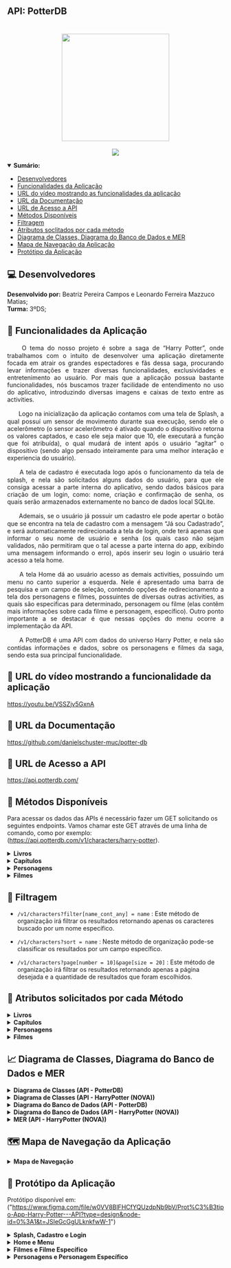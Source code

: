 <h2>API: PotterDB<h2>

<h1 align="center"><img src= "https://user-images.githubusercontent.com/101807045/229957740-54ce8e39-fdef-4c6e-9a9d-3ce9f55fa2ae.png" heigth="250px" width="250px"/></h1>
<p align="center">
<img src="http://img.shields.io/static/v1?label=FUNCIONALIDADE&message=APRESENTA%20DADOS%20REFERENTES%20AO%20MUNDO%20DO%20HARRY%20POTTER: PERSONAGENS, FILMES%20E%20LIVROS&color=yellow&style=for-the-badge"/>
</p>

 <details open="sumarioo">
 <summary><b>Sumário:</summary></b>
  
- [ Desenvolvedores ](#Desenvolvedores)
- [ Funcionalidades da Aplicação ](#funcionalidades)
- [ URL do vídeo mostrando as funcionalidades da aplicação ](#1)
- [ URL da Documentação ](#1)
- [ URL de Acesso a API ](#2)
- [ Métodos Disponíveis ](#3)
- [ Filtragem ](#5)
- [ Atributos soclitados por cada método ](#4)
- [ Diagrama de Classes, Diagrama do Banco de Dados e MER ](#1)
- [ Mapa de Navegação da Aplicação ](#1)
- [ Protótipo da Aplicação](#1)


</details>

## :computer: Desenvolvedores
**Desenvolvido por:** Beatriz Pereira Campos e Leonardo Ferreira Mazzuco Matias; <br>
**Turma:** 3ºDS;

## :hammer: Funcionalidades da Aplicação
<p Align="justify"> ﾠﾠO tema do nosso projeto é sobre a saga de “Harry Potter”, onde trabalhamos com o intuito de desenvolver uma aplicação diretamente focada em atrair os grandes espectadores e fãs dessa saga, procurando levar informações e trazer diversas funcionalidades, exclusividades e entretenimento ao usuário. Por mais que a aplicação possua bastante funcionalidades, nós buscamos trazer facilidade de entendimento no uso do aplicativo, introduzindo diversas imagens e caixas de texto entre as activities.  </p>

<p Align="justify"> ﾠﾠLogo na inicialização da aplicação contamos com uma tela de Splash, a qual possuí um sensor de movimento durante sua execução, sendo ele o acelerômetro (o sensor acelerômetro é ativado quando o dispositivo retorna os valores captados, e caso ele seja maior que 10, ele executará a função que foi atribuída), o qual mudará de intent após o usuário “agitar” o dispositivo (sendo algo pensado inteiramente para uma melhor interação e experiencia do usuário). </p> 

<p Align="justify"> ﾠﾠA tela de cadastro é executada logo após o funcionamento da tela de splash, e nela são solicitados alguns dados do usuário, para que ele consiga acessar a parte interna do aplicativo, sendo dados básicos para criação de um login, como: nome, criação e confirmação de senha, os quais serão armazenados externamente no banco de dados local SQLite. </p>

<p Align="justify"> ﾠﾠAdemais, se o usuário já possuir um cadastro ele pode apertar o botão que se encontra na tela de cadastro com a mensagem “Já sou Cadastrado”, e será automaticamente redirecionada a tela de login, onde terá apenas que informar o seu nome de usuário e senha (os quais caso não sejam validados, não permitiram que o tal acesse a parte interna do app, exibindo uma mensagem informando o erro), após inserir seu login o usuário terá acesso a tela home. </p>

<p Align="justify"> ﾠﾠA tela Home dá ao usuário acesso as demais activities, possuindo um menu no canto superior a esquerda. Nele é apresentado uma barra de pesquisa e um campo de seleção, contendo opções de redirecionamento a tela dos personagens e filmes, possuintes de diversas outras activities, as quais são especificas para determinado, personagem ou filme (elas contêm mais informações sobre cada filme e personagem, específico). Outro ponto importante a se destacar é que nessas opções do menu ocorre a implementação da API. </p>

<p Align="justify"> ﾠﾠA PotterDB é uma API com dados do universo Harry Potter, e nela são contidas informações e dados, sobre os personagens e filmes da saga, sendo esta sua principal funcionalidade. </p>

## 🔗 URL do vídeo mostrando a funcionalidade da aplicação
https://youtu.be/VSSZjv5GxnA

## 🔗 URL da Documentação
https://github.com/danielschuster-muc/potter-db

## 🔗 URL de Acesso a API
https://api.potterdb.com/
 
 
## 📒 Métodos Disponíveis
Para acessar os dados das APIs é necessário fazer um GET solicitando os seguintes endpoints.
Vamos chamar este GET através de uma linha de comando, como por exemplo: (https://api.potterdb.com/v1/characters/harry-potter).
 
<details close="metodo1">
<summary><b>Livros</summary></b>
 
- `/v1/books`
: Este método irá obter recursos hospedados no servidor e retornará a lista de todos os livros.

- `/v1/books/:slug`
: Este método irá obter recursos hospedados no servidor e retornará a lista de livros específicos.

</details>
 
<details close="metodo2">
<summary><b>Capítulos</summary></b>
 
- `/v1/books/:chapters`
: Este método irá obter recursos hospedados no servidor e retornará a lista de todos os capítulos de um certo livro.

- `/v1/books/:chapters/:slug`
: Este método irá obter recursos hospedados no servidor e retornará a lista de um capítulo específico de um livro específico.

</details>
 
<details close="metodo3">
<summary><b>Personagens</summary></b>
 
- `/v1/characters`
: Este método irá obter recursos hospedados no servidor e retornará a lista de todos os personagens.

- `/v1/characters/:slug`
: Este método irá obter recursos hospedados no servidor e retornará a lista de personagens específicos.

</details>
 
<details close="metodo4">
<summary><b>Filmes</summary></b>
 
- `/v1/movies/`
: Este método irá obter recursos hospedados no servidor e retornará a lista de todos os filmes.

- `/v1/movies/:slug`
: Este método irá obter recursos hospedados no servidor e retornará a lista de filmes específicos.
 
</details>

## :pushpin: Filtragem
 
- `/v1/characters?filter[name_cont_any] = name`
: Este método de organização irá filtrar os resultados retornando apenas os caracteres buscado por um nome específico.

- `/v1/characters?sort = name`
: Neste método de organização pode-se classificar os resultados por um campo específico.

- `/v1/characters?page[number = 10]&page[size = 20]`
: Este método de organização irá filtrar os resultados retornando apenas a página desejada e a quantidade de resultados que foram escolhidos.

 
## 📄  Atributos solicitados por cada Método
<details close="atributos1">
<summary><b>Livros</summary></b>

- `slug`
: O slug é um parâmetro que faz parte da URL, sendo utilizado como identificador. Nesse caso, ele identifica o livro, pelo seu ID.

- `title`
: O título deste livro.
 
- `summary`
: O resumo deste livro.
 
 - `author`
 : O autor do livro.
 
 - `realese_date`
 : Data na qual o livro foi lançado.
 
 - `pages`
 : O número de páginas deste livro.
 
 - `order`
 : A ordem cronológica deste livro dentro da saga de Harry Potter (ex: 1.Harry Potter e a pedra filosofal; 2.Harry Potter e a câmara secreta...);
 
 - `wiki`
 : Link de direcionamento para página específica deste livro.
</details>
 
<details close="atributos2">
<summary><b>Capítulos</summary></b>
  
  - `slug`
  : O slug é um parâmetro que faz parte da URL, sendo utilizado como identificador. Nesse caso, ele identifica um capítulo específico do livro.

 - `title`
  : O título deste capítulo.
  
  - `summary`
  : O resumo deste capítulo.
  
  - `order`
  : A ordem cronológica deste capítulo dentro do livro (ex: Capítulo 1, Capítulo 2...);
  
</details>
 
 <details close="atributos3">
 <summary><b>Personagens</summary></b>
  
  - `slug`
 : O slug é um parâmetro que faz parte da URL, sendo utilizado como identificador. Nesse caso, ele identifica um personagem específico, pelo seu ID.
 
 - `Name`
 : O nome deste personagem.
   
 - `Born`
 : A data de nascimento deste personagem.
  
 - `gender`
 : O gênero deste personagem.
   
 - `image`
 : Um link para uma imagem deste personagem.
   
 - `wiki`
 : Link de direcionamento para página específica deste personagem.
</details>
 
  <details close="atributos4">
 <summary><b>Filmes</summary></b>
  
  - `slug`
 : O slug é um parâmetro que faz parte da URL, sendo utilizado como identificador. Nesse caso, ele identifica um filme específico, pelo seu ID.
 
 - `title`
 : O título deste filme.
   
 - `summary`
 : O resumo deste filme.
   
 - `trailer`
 : Um link para o trailer deste filme em específico.
   
 - `wiki`
 : Link de direcionamento para página específica deste filme.
</details>
 
 
## :chart_with_upwards_trend:  Diagrama de Classes, Diagrama do Banco de Dados e MER
<details close="classe">
<summary><b>Diagrama de Classes (API - PotterDB)</summary></b>
<h1 align="center"><img src= "https://user-images.githubusercontent.com/101807045/236312558-da40ec17-2eb6-45d4-836e-c308c62d03ce.png" heigth="800px" width="1000px"/></h1>
</details>
 
<details close="classee">
<summary><b>Diagrama de Classes (API - HarryPotter (NOVA))</summary></b>
<h1 align="center"><img src= "https://github.com/BeatrizPCamposs/HarryPotter_API/assets/101807045/d6a275f8-3108-44cb-906c-de10314fdd6e" heigth="600px" width="600px"/></h1>
</details>

<details close="banco">
<summary><b>Diagrama do Banco de Dados (API - PotterDB)</summary></b>
<h1 align="center"><img src= "https://user-images.githubusercontent.com/101807045/236313053-9de16228-c41a-415c-bb09-a89b35eea7a5.png" heigth="800px" width="1000px"/></h1>
</details>

<details close="bancoo">
<summary><b>Diagrama do Banco de Dados (API - HarryPotter (NOVA))</summary></b>
<h1 align="center"><img src= "https://github.com/BeatrizPCamposs/HarryPotter_API/assets/101807045/6e6d6657-20ef-4b32-9ecd-c1ad55e2e553" heigth="600px" width="600px"/></h1>
</details>
 
<details close="MER">
<summary><b>MER (API - HarryPotter (NOVA))</summary></b>
<h1 align="center"><img src= "https://github.com/BeatrizPCamposs/HarryPotter_API/assets/101807045/f2fbd51d-d84a-463f-925f-93e3a0284d85" heigth="600px" width="600px"/></h1>
</details>
 
## 🗺️ Mapa de Navegação da Aplicação
<details close="mapa">
<summary><b>Mapa de Navegação</summary></b>
<h1 align="center"><img src= "https://github.com/BeatrizPCamposs/HarryPotter_API/assets/101807045/967e1772-ad95-4a29-b6b7-bafc6140a3d7" heigth="700px" width="900px"/></h1>
</details>

 
 ## :pushpin: Protótipo da Aplicação
 Protótipo disponível em: ("https://www.figma.com/file/w0VV8BlFHCfYQUzdpNb9bV/Prot%C3%B3tipo-App-Harry-Potter---API?type=design&node-id=0%3A1&t=JSIeGcGgULknkfwW-1")
 
<details close="part1">
<summary><b>Splash, Cadastro e Login</summary></b>
<h1 align="center"><img src= "https://user-images.githubusercontent.com/101807045/236341142-e049f091-ebdd-4cac-8354-2a3e4636c90f.png" heigth="700px" width="900px"/></h1>
</details>
 
<details close="part2">
<summary><b>Home e Menu</summary></b>
<h1 align="center"><img src= "https://user-images.githubusercontent.com/101807045/236341445-99545c91-8fff-4cfe-8be7-f76465391017.png" heigth="300px" width="500px"/></h1>
</details>
 
<details close="part3">
<summary><b>Filmes e Filme Específico</summary></b>
<h1 align="center"><img src= "https://user-images.githubusercontent.com/101807045/236342105-24283d19-ddc8-4e7d-801f-4958b430575b.png" heigth="600px" width="800px"/>
</details>

 
<details close="part4">
<summary><b>Personagens e Personagem Específico</summary></b>
<h1 align="center"><img src= "https://user-images.githubusercontent.com/101807045/236342479-80d99473-0f5c-4299-9138-f84af7dfec2d.png" heigth="300px" width="500px"/></h1>
</details>
